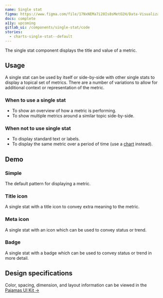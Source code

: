```yaml
---
name: Single stat
figma: https://www.figma.com/file/17NxNEMa7i28Is8sMetO2H/Data-Visualization?node-id=275%3A731
docs: complete
a11y: upcoming
gitlab_ui: /components/single-stat/code
stories:
  - charts-single-stat--default
---
```


The single stat component displays the title and value of a metric.

## Usage

A single stat can be used by itself or side-by-side with other single stats to display a topical set of metrics. There are a number of variations to allow for additional context or representation of the metric.

### When to use a single stat

- To show an overview of how a metric is performing.
- To show multiple metrics around a similar topic side-by-side.

### When not to use single stat

- To display standard text or labels.
- To display the same metric over a period of time (use a [chart](/data-visualization/charts) instead).

## Demo

### Simple

The default pattern for displaying a metric.

<story-viewer story-name="charts-single-stat--default" title="Default" :args-value="100000" ></story-viewer>

### Title icon

A single stat with a title icon to convey extra meaning to the metric.

<story-viewer story-name="charts-single-stat--with-title-icon" title="With Title Icon"></story-viewer>

### Meta icon

A single stat with an icon which can be used to convey status or trend.

<story-viewer story-name="charts-single-stat--with-meta-icon" title="With Meta Icon"></story-viewer>

### Badge

A single stat with a badge which can be used to convey status or trend in more detail.

<story-viewer story-name="charts-single-stat--with-meta-icon" title="With Badge" args-variant="info" args-meta-text="through the roof" args-meta-icon="rocket"></story-viewer>

## Design specifications

Color, spacing, dimension, and layout information can be viewed in the [Pajamas UI Kit →](https://www.figma.com/file/17NxNEMa7i28Is8sMetO2H/Data-Visualization?node-id=275%3A731)

